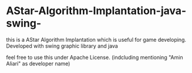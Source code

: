 # AStar-Algorithm-Implantation-java-swing-

this is a AStar Algorithm Implantation which is useful for game developing.
Developed with swing graphic library and java

feel free to use this under Apache License. (indcluding mentioning "Amin Aliari" as developer name)
